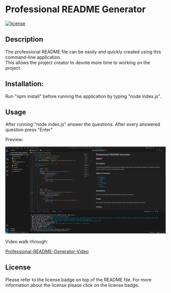 # Professional README Generator
  [![license](https://img.shields.io/badge/license-MIT-purple.svg)](https://opensource.org/licenses/MIT)
  ## Description
  The professional README file can be easily and quickly created using this command-line application.  
  This allows the project creator to devote more time to working on the project.
  ## Installation:
  Run "npm install" before running the application by typing "node index.js". 
  ## Usage
  After running "node index.js" answer the questions. After every answered question press "Enter"

  Preview:

  ![Professional-README-Generator-Screenshot](images/professional-readme-generator-screenshot.png)

  Video walk-through:

   [Professional-README-Generator-Video](https://drive.google.com/file/d/1HwVb0SYs1m_Dhu_Tj4pguDRTITVpq8F-/view)
  
  ## License
  Please refer to the license badge on top of the README file. For more information about the license please click on the license badge.

